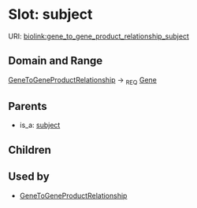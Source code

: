
# Slot: subject




URI: [biolink:gene_to_gene_product_relationship_subject](https://w3id.org/biolink/vocab/gene_to_gene_product_relationship_subject)

## Domain and Range

[GeneToGeneProductRelationship](GeneToGeneProductRelationship.md) ->  <sub>REQ</sub> [Gene](Gene.md)

## Parents

 *  is_a: [subject](sequence_feature_relationship_subject.md)

## Children


## Used by

 * [GeneToGeneProductRelationship](GeneToGeneProductRelationship.md)
